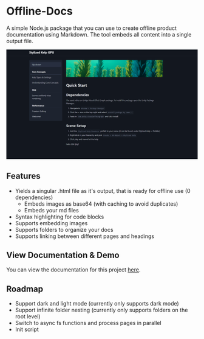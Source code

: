# Offline-Docs

A simple Node.js package that you can use to create offline product documentation using Markdown. The tool embeds all content into a single output file.

![Example Docs Page](img/example.png)

## Features

- Yields a singular .html file as it's output, that is ready for offline use (0 dependencies)
    - Embeds images as base64 (with caching to avoid duplicates)
    - Embeds your md files
- Syntax highlighting for code blocks
- Supports embedding images
- Supports folders to organize your docs
- Supports linking between different pages and headings

## View Documentation & Demo

You can view the documentation for this project [here](https://kellojo.github.io/Offline-Docs/Offline%20Markdown%20Docs.html#Quickstart).

## Roadmap

- Support dark and light mode (currently only supports dark mode)
- Support infinite folder nesting (currently only supports folders on the root level)
- Switch to async fs functions and process pages in parallel
- Init script
